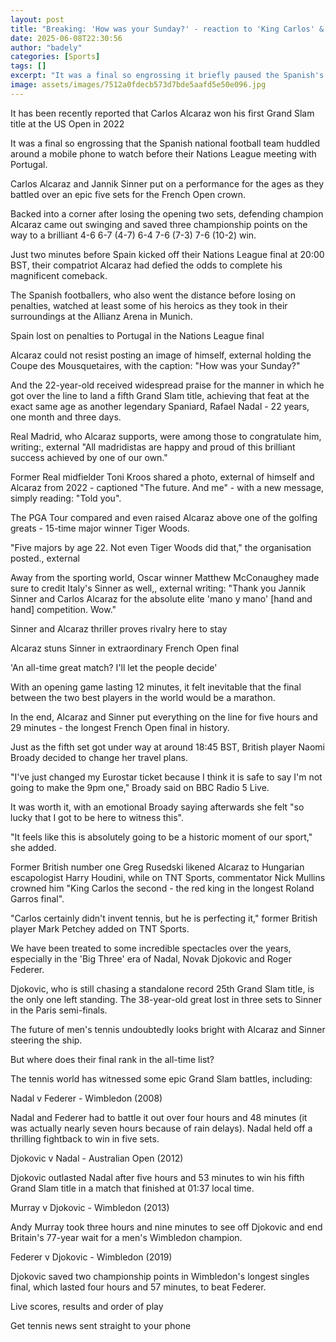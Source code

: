 ```yaml
---
layout: post
title: "Breaking: 'How was your Sunday?' - reaction to 'King Carlos' & your favourite Slam final"
date: 2025-06-08T22:30:56
author: "badely"
categories: [Sports]
tags: []
excerpt: "It was a final so engrossing it briefly paused the Spanish's men's football team's warm-up - how the sporting world reacted to Carlos Alcaraz's stunni"
image: assets/images/7512a0fdecb573d7bde5aafd5e50e096.jpg
---
```


It has been recently reported that Carlos Alcaraz won his first Grand Slam title at the US Open in 2022

It was a final so engrossing that the Spanish national football team huddled around a mobile phone to watch before their Nations League meeting with Portugal.

Carlos Alcaraz and Jannik Sinner put on a performance for the ages as they battled over an epic five sets for the French Open crown.

Backed into a corner after losing the opening two sets, defending champion Alcaraz came out swinging and saved three championship points on the way to a brilliant 4-6 6-7 (4-7) 6-4 7-6 (7-3) 7-6 (10-2) win.

Just two minutes before Spain kicked off their Nations League final at 20:00 BST, their compatriot Alcaraz had defied the odds to complete his magnificent comeback.

The Spanish footballers, who also went the distance before losing on penalties, watched at least some of his heroics as they took in their surroundings at the Allianz Arena in Munich.

Spain lost on penalties to Portugal in the Nations League final

Alcaraz could not resist posting an image of himself, external holding the Coupe des Mousquetaires, with the caption: "How was your Sunday?"

And the 22-year-old received widespread praise for the manner in which he got over the line to land a fifth Grand Slam title, achieving that feat at the exact same age as another legendary Spaniard, Rafael Nadal - 22 years, one month and three days.

Real Madrid, who Alcaraz supports, were among those to congratulate him, writing:, external "All madridistas are happy and proud of this brilliant success achieved by one of our own."

Former Real midfielder Toni Kroos shared a photo, external of himself and Alcaraz from 2022 - captioned "The future. And me" - with a new message, simply reading: "Told you".

The PGA Tour compared and even raised Alcaraz above one of the golfing greats - 15-time major winner Tiger Woods.

"Five majors by age 22. Not even Tiger Woods did that," the organisation posted., external

Away from the sporting world, Oscar winner Matthew McConaughey made sure to credit Italy's Sinner as well,, external writing: "Thank you Jannik Sinner and Carlos Alcaraz for the absolute elite 'mano y mano' [hand and hand] competition. Wow."

Sinner and Alcaraz thriller proves rivalry here to stay

Alcaraz stuns Sinner in extraordinary French Open final

'An all-time great match? I'll let the people decide'

With an opening game lasting 12 minutes, it felt inevitable that the final between the two best players in the world would be a marathon.

In the end, Alcaraz and Sinner put everything on the line for five hours and 29 minutes - the longest French Open final in history.

Just as the fifth set got under way at around 18:45 BST, British player Naomi Broady decided to change her travel plans.

"I've just changed my Eurostar ticket because I think it is safe to say I'm not going to make the 9pm one," Broady said on BBC Radio 5 Live.

It was worth it, with an emotional Broady saying afterwards she felt "so lucky that I got to be here to witness this".

"It feels like this is absolutely going to be a historic moment of our sport," she added.

Former British number one Greg Rusedski likened Alcaraz to Hungarian escapologist Harry Houdini, while on TNT Sports, commentator Nick Mullins crowned him "King Carlos the second - the red king in the longest Roland Garros final".

"Carlos certainly didn't invent tennis, but he is perfecting it," former British player Mark Petchey added on TNT Sports.

We have been treated to some incredible spectacles over the years, especially in the 'Big Three' era of Nadal, Novak Djokovic and Roger Federer.

Djokovic, who is still chasing a standalone record 25th Grand Slam title, is the only one left standing. The 38-year-old great lost in three sets to Sinner in the Paris semi-finals.

The future of men's tennis undoubtedly looks bright with Alcaraz and Sinner steering the ship.

But where does their final rank in the all-time list?

The tennis world has witnessed some epic Grand Slam battles, including:

Nadal v Federer - Wimbledon (2008)

Nadal and Federer had to battle it out over four hours and 48 minutes (it was actually nearly seven hours because of rain delays). Nadal held off a thrilling fightback to win in five sets. 

Djokovic v Nadal - Australian Open (2012)

Djokovic outlasted Nadal after five hours and 53 minutes to win his fifth Grand Slam title in a match that finished at 01:37 local time.

Murray v Djokovic - Wimbledon (2013) 

Andy Murray took three hours and nine minutes to see off Djokovic and end Britain's 77-year wait for a men's Wimbledon champion. 

Federer v Djokovic - Wimbledon (2019)

Djokovic saved two championship points in Wimbledon's longest singles final, which  lasted four hours and 57 minutes, to beat Federer.

Live scores, results and order of play

Get tennis news sent straight to your phone

